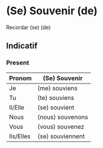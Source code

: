 # (Se) Souvenir (de)

Recordar (se) (de)
## Indicatif

### Present
|Pronom|(Se) Souvenir|
|-|-|
|Je|(me) souviens|
|Tu|(te) souviens|
|Il/Elle|(se) souvient|
|Nous|(nous) souvenons|
|Vous|(vous) souvenez|
|Ils/Elles|(se) souviennent|
